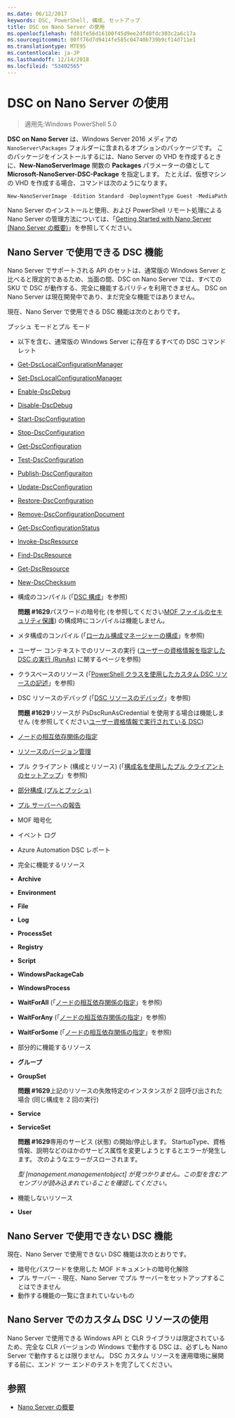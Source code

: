```yaml
---
ms.date: 06/12/2017
keywords: DSC, PowerShell, 構成, セットアップ
title: DSC on Nano Server の使用
ms.openlocfilehash: fd81fe56d16100f45d9ee2dfd8fdc303c2a6c17a
ms.sourcegitcommit: 00ff76d7d9414fe585c04740b739b9cf14d711e1
ms.translationtype: MTE95
ms.contentlocale: ja-JP
ms.lasthandoff: 12/14/2018
ms.locfileid: "53402565"
---
```

# <a name="using-dsc-on-nano-server"></a>DSC on Nano Server の使用

> 適用先:Windows PowerShell 5.0

**DSC on Nano Server** は、Windows Server 2016 メディアの `NanoServer\Packages` フォルダーに含まれるオプションのパッケージです。 このパッケージをインストールするには、Nano Server の VHD を作成するときに、**New-NanoServerImage** 関数の **Packages** パラメーターの値として **Microsoft-NanoServer-DSC-Package** を指定します。 たとえば、仮想マシンの VHD を作成する場合、コマンドは次のようになります。

```powershell
New-NanoServerImage -Edition Standard -DeploymentType Guest -MediaPath f:\ -BasePath .\Base -TargetPath .\Nano1\Nano.vhd -ComputerName Nano1 -Packages Microsoft-NanoServer-DSC-Package
```

Nano Server のインストールと使用、および PowerShell リモート処理による Nano Server の管理方法については、「[Getting Started with Nano Server (Nano Server の概要)](/windows-server/get-started/getting-started-with-nano-server)」を参照してください。

## <a name="dsc-features-available-on-nano-server"></a>Nano Server で使用できる DSC 機能

Nano Server でサポートされる API のセットは、通常版の Windows Server と比べると限定的であるため、当面の間、DSC on Nano Server では、すべての SKU で DSC が動作する、完全に機能するパリティを利用できません。 DSC on Nano Server は現在開発中であり、まだ完全な機能ではありません。

現在、Nano Server で使用できる DSC 機能は次のとおりです。

プッシュ モードとプル モード

- 以下を含む、通常版の Windows Server に存在するすべての DSC コマンドレット
- [Get-DscLocalConfigurationManager](/powershell/module/PSDesiredStateConfiguration/Get-DscLocalConfigurationManager)
- [Set-DscLocalConfigurationManager](/powershell/module/PSDesiredStateConfiguration/Set-DscLocalConfigurationManager)
- [Enable-DscDebug](/powershell/module/PSDesiredStateConfiguration/Enable-DscDebug)
- [Disable-DscDebug](/powershell/module/PSDesiredStateConfiguration/Disable-DscDebug)
- [Start-DscConfiguration](/powershell/module/psdesiredstateconfiguration/start-dscconfiguration)
- [Stop-DscConfiguration](/powershell/module/PSDesiredStateConfiguration/Stop-DscConfiguration)
- [Get-DscConfiguration](/powershell/module/PSDesiredStateConfiguration/Get-DscConfiguration)
- [Test-DscConfiguration](/powershell/module/psdesiredstateconfiguration/Test-DSCConfiguration)
- [Publish-DscConfiguraiton](/powershell/module/PSDesiredStateConfiguration/Publish-DscConfiguration)
- [Update-DscConfiguration](/powershell/module/PSDesiredStateConfiguration/Update-DscConfiguration)
- [Restore-DscConfiguration](/powershell/module/PSDesiredStateConfiguration/Restore-DscConfiguration)
- [Remove-DscConfigurationDocument](/powershell/module/PSDesiredStateConfiguration/Remove-DscConfigurationDocument)
- [Get-DscConfigurationStatus](/powershell/module/PSDesiredStateConfiguration/Get-DscConfigurationStatus)
- [Invoke-DscResource](/powershell/module/PSDesiredStateConfiguration/Invoke-DscResource)
- [Find-DscResource](https://technet.microsoft.com/en-us/library/mt517874.aspx)
- [Get-DscResource](/powershell/module/PSDesiredStateConfiguration/Get-DscResource)
- [New-DscChecksum](/powershell/module/PSDesiredStateConfiguration/New-DSCCheckSum)

- 構成のコンパイル (「[DSC 構成](../configurations/configurations.md)」を参照)

  **問題 #1629**パスワードの暗号化 (を参照してください[MOF ファイルのセキュリティ保護](../pull-server/secureMOF.md)) の構成時にコンパイルは機能しません。

- メタ構成のコンパイル (「[ローカル構成マネージャーの構成](../managing-nodes/metaConfig.md)」を参照)

- ユーザー コンテキストでのリソースの実行 ([ユーザーの資格情報を指定した DSC の実行 (RunAs)](../configurations/runAsUser.md) に関するページを参照)

- クラスベースのリソース (「[PowerShell クラスを使用したカスタム DSC リソースの記述](../resources/authoringResourceClass.md)」を参照)

- DSC リソースのデバッグ (「[DSC リソースのデバッグ](../troubleshooting/debugResource.md)」を参照)

  **問題 #1629**リソースが PsDscRunAsCredential を使用する場合は機能しません (を参照してください[ユーザー資格情報で実行されている DSC](../configurations/runAsUser.md))

- [ノードの相互依存関係の指定](../configurations/crossNodeDependencies.md)

- [リソースのバージョン管理](../configurations/sxsResource.md)

- プル クライアント (構成とリソース) (「[構成名を使用したプル クライアントのセットアップ](../pull-server/pullClientConfigNames.md)」を参照)

- [部分構成 (プルとプッシュ)](../pull-server/partialConfigs.md)

- [プル サーバーへの報告](../pull-server/reportServer.md)

- MOF 暗号化

- イベント ログ

- Azure Automation DSC レポート

- 完全に機能するリソース

- **Archive**
- **Environment**
- **File**
- **Log**
- **ProcessSet**
- **Registry**
- **Script**
- **WindowsPackageCab**
- **WindowsProcess**
- **WaitForAll** (「[ノードの相互依存関係の指定](../configurations/crossNodeDependencies.md)」を参照)
- **WaitForAny** (「[ノードの相互依存関係の指定](../configurations/crossNodeDependencies.md)」を参照)
- **WaitForSome** (「[ノードの相互依存関係の指定](../configurations/crossNodeDependencies.md)」を参照)

- 部分的に機能するリソース
- **グループ**
- **GroupSet**

  **問題 #1629**上記のリソースの失敗特定のインスタンスが 2 回呼び出された場合 (同じ構成を 2 回の実行)

- **Service**
- **ServiceSet**

  **問題 #1629**専用のサービス (状態) の開始/停止します。 StartupType、資格情報、説明などのほかのサービス属性を変更しようとするとエラーが発生します。 次のようなエラーがスローされます。

  *型 [management.managementobject] が見つかりません。この型を含むアセンブリが読み込まれていることを確認してください。*

- 機能しないリソース
- **User**

## <a name="dsc-features-not-available-on-nano-server"></a>Nano Server で使用できない DSC 機能

現在、Nano Server で使用できない DSC 機能は次のとおりです。

- 暗号化パスワードを使用した MOF ドキュメントの暗号化解除
- プル サーバー - 現在、Nano Server でプル サーバーをセットアップすることはできません
- 動作する機能の一覧に含まれていないもの

## <a name="using-custom-dsc-resources-on-nano-server"></a>Nano Server でのカスタム DSC リソースの使用

Nano Server で使用できる Windows API と CLR ライブラリは限定されているため、完全な CLR バージョンの Windows で動作する DSC は、必ずしも Nano Server で動作するとは限りません。
DSC カスタム リソースを運用環境に展開する前に、エンド ツー エンドのテストを完了してください。

## <a name="see-also"></a>参照

- [Nano Server の概要](/windows-server/get-started/getting-started-with-nano-server)
